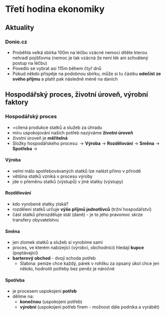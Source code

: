 # Třetí hodina ekonomiky

## Aktuality

### Donio.cz
- Proběhla velká sbírka 100m na léčbu vzácné nemoci dítěte kterou nehradí pojišťovna (nemoc je tak vzácná že není lék ani schválený postup na léčbu)
- Povedlo se vybrat asi 115m během čtyř dnů
- Pokud někdo přispěje na podobnou sbírku, může si tu částku **odečíst ze svého příjmu** a platit pak následně méně na daních

## Hospodářský proces, životní úroveň, výrobní faktory

### Hospodářský proces
- =cílená produkce statků a služeb za úhradu
- míru uspokojování našich potřeb nazýváme **životní úroveň**
- životní úroveň je **měřitelná**
- Složky hospodářského procesu:
-> **Výroba** -> **Rozdělování** -> **Směna** -> **Spotřeba** ->

#### Výroba
- velmi málo spotřebovávaných statků lze nalézt přímo v přírodě
- většina statků vzniká v procesu výroby
- jde o přeměnu statků (výstupů) v jiné statky (výstupy)

#### Rozdělování
- kdo vyrobené statky získá?
- rozdělení statků určuje **výše příjmů jednotlivců** (tržní hospodářství)
- část statků přerozděluje stát (daně) - je to jeho pravomoc skrze transfery obyvatelstvu

#### Směna
- jen zlomek statků a služeb si vyrobíme sami
- proces, ve kterém nabízející (výrobci, obchodníci) hledají **kupce** (poptávající)
- **barterový obchod** - dvojí schoda potřeb
    - Slabina: peníze chce každý, párek v rohlíku za opsaný úkol chce jen někdo, hodnotit potřeby bez peněz je náročné

#### Spotřeba
- je procesem uspokojení **potřeb**
- dělíme na:
    - **konečnou** (uspokojení potřeb)
    - **výrobní** (uspokojení potřeb firem - možnost dále podnika a vyrábět)
